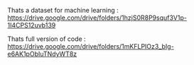 
Thats a dataset for machine learning : 
https://drive.google.com/drive/folders/1hzjS0R8P9squf3V1p-1I4CPS12uvb139

Thats full version of code : 
https://drive.google.com/drive/folders/1mKFLPIOz3_bIg-e6AK1pObIuTNdyWT8z
